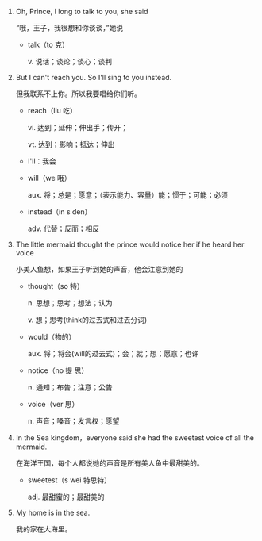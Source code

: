 1. Oh, Prince, I long to talk to you, she said

    “哦，王子，我很想和你谈谈，”她说

    - talk（to 克）

        v. 说话；谈论；谈心；谈判

2. But I can't reach you. So I'll sing to you instead.

    但我联系不上你。所以我要唱给你们听。

    - reach（liu 吃）

        vi. 达到；延伸；伸出手；传开；

        vt. 达到；影响；抵达；伸出

    - I'll：我会

    - will（we 哦）

        aux. 将；总是；愿意；（表示能力、容量）能；惯于；可能；必须

    - instead（in s den）

        adv. 代替；反而；相反

3. The little mermaid thought the prince would notice her if he heard her voice

    小美人鱼想，如果王子听到她的声音，他会注意到她的

    - thought（so 特）

        n. 思想；思考；想法；认为
        
        v. 想；思考(think的过去式和过去分词)

    - would（物的）

        aux. 将；将会(will的过去式)；会；就；想；愿意；也许

    - notice（no 提 思）

        n. 通知；布告；注意；公告

    - voice（ver 思）

        n. 声音；嗓音；发言权；愿望

4. In the Sea kingdom，everyone said she had the sweetest voice of all the mermaid.

    在海洋王国，每个人都说她的声音是所有美人鱼中最甜美的。

    - sweetest（s wei 特思特）

        adj. 最甜蜜的；最甜美的

5. My home is in the sea.

    我的家在大海里。


